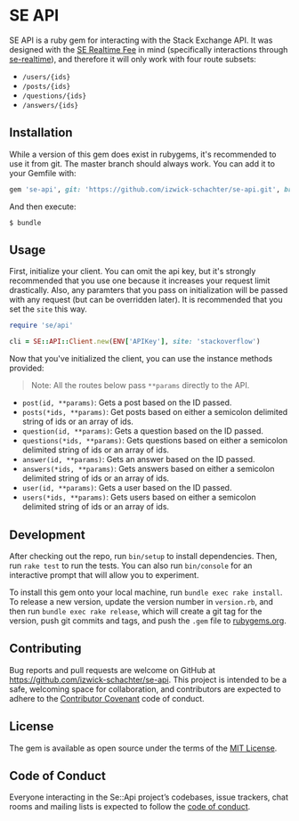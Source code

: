 # SE API

SE API is a ruby gem for interacting with the Stack Exchange API. It was designed with the [SE Realtime Fee](https://stackexchange.com) in mind (specifically interactions through [se-realtime](https://github.com/izwick-schachter/se-realtime)), and therefore it will only work with four route subsets:

- `/users/{ids}`
- `/posts/{ids}`
- `/questions/{ids}`
- `/answers/{ids}`

## Installation

While a version of this gem does exist in rubygems, it's recommended to use it from git. The master branch should always work. You can add it to your Gemfile with:

```ruby
gem 'se-api', git: 'https://github.com/izwick-schachter/se-api.git', branch: 'master'
```

And then execute:

    $ bundle

## Usage

First, initialize your client. You can omit the api key, but it's strongly recommended that you use one because it increases your request limit drastically. Also, any paramters that you pass on initialization will be passed with any request (but can be overridden later). It is recommended that you set the `site` this way.

```ruby
require 'se/api'

cli = SE::API::Client.new(ENV['APIKey'], site: 'stackoverflow')
```

Now that you've initialized the client, you can use the instance methods provided:

> Note: All the routes below pass `**params` directly to the API.

- `post(id, **params)`: Gets a post based on the ID passed.
- `posts(*ids, **params)`: Get posts based on either a semicolon delimited string of ids or an array of ids.
- `question(id, **params)`: Gets a question based on the ID passed.
- `questions(*ids, **params)`: Gets questions based on either a semicolon delimited string of ids or an array of ids.
- `answer(id, **params)`: Gets an answer based on the ID passed.
- `answers(*ids, **params)`: Gets answers based on either a semicolon delimited string of ids or an array of ids.
- `user(id, **params)`: Gets a user based on the ID passed.
- `users(*ids, **params)`: Gets users based on either a semicolon delimited string of ids or an array of ids.

## Development

After checking out the repo, run `bin/setup` to install dependencies. Then, run `rake test` to run the tests. You can also run `bin/console` for an interactive prompt that will allow you to experiment.

To install this gem onto your local machine, run `bundle exec rake install`. To release a new version, update the version number in `version.rb`, and then run `bundle exec rake release`, which will create a git tag for the version, push git commits and tags, and push the `.gem` file to [rubygems.org](https://rubygems.org).

## Contributing

Bug reports and pull requests are welcome on GitHub at https://github.com/izwick-schachter/se-api. This project is intended to be a safe, welcoming space for collaboration, and contributors are expected to adhere to the [Contributor Covenant](http://contributor-covenant.org) code of conduct.

## License

The gem is available as open source under the terms of the [MIT License](http://opensource.org/licenses/MIT).

## Code of Conduct

Everyone interacting in the Se::Api project’s codebases, issue trackers, chat rooms and mailing lists is expected to follow the [code of conduct](https://github.com/izwick-schachter/se-api/blob/master/CODE_OF_CONDUCT.md).
